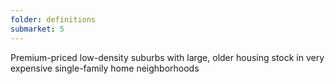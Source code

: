 ```yaml
---
folder: definitions
submarket: 5
---
```

Premium-priced low-density suburbs with large, older housing stock in very expensive single-family home neighborhoods